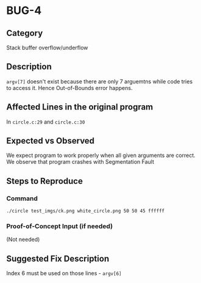 # BUG-4
## Category
Stack buffer overflow/underflow

## Description

`argv[7]` doesn't exist because there are only 7 arguemtns while code tries to access it. Hence Out-of-Bounds error happens.

## Affected Lines in the original program
In `circle.c:29` and `circle.c:30`

## Expected vs Observed
We expect program to work properly when all given arguments are correct. We observe that program crashes with Segmentation Fault

## Steps to Reproduce

### Command

```
./circle test_imgs/ck.png white_circle.png 50 50 45 ffffff
```
### Proof-of-Concept Input (if needed)
(Not needed)

## Suggested Fix Description
Index 6 must be used on those lines - `argv[6]`
